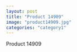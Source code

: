 ```yaml
---
layout: post
title: "Product 14909"
image: "product14909.jpg"
categories: "category1"
---
```

Product 14909
